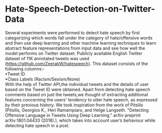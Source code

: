 # Hate-Speech-Detection-on-Twitter-Data
Several experiments were performed to detect hate speech by first categorizing which words fall under the category of hate/offensive words and then use deep learning  and other machine learning techniques to learn abstract feature representations from input data and see how well the model performs on Twitter dataset.
Publicly available English Twitter dataset of 11K annotated tweets was used (https://github.com/ZeerakW/hatespeech). This dataset consists of the following columns:-
<br>•Tweet ID
<br>•Class Labels (Racism/Sexism/None)
<br>With the help of Twitter API,the individual tweets and the details of user based on the Tweet ID were obtained. Apart from detecting
hate speech comments based on just the tweets,we thought of extracting additional features concerning the users' tendency to utter hate
speech, as expressed by their previous history. We took inspiration from the work of Pitsilis (Pitsilis, Georgios K., Heri Ramampiaro,
and Helge Langseth. "Detecting Offensive Language in Tweets Using Deep Learning." arXiv preprint arXiv:1801.04433 (2018).), which takes into account user’s behaviour while detecting hate speech in a post.
